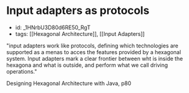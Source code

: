 # Input adapters as protocols
* id: _1HNrbU3D80d6RE50_RgT
* tags: [[Hexagonal Architecture]], [[Input Adapters]]

"input adapters work like protocols, defining which technologies are supported as a menas to acces the features provided by a hexagonal system. Input adapters mark a clear frontier between wht is inside the hexagona and what is outside, and perform what we call driving operations."

Designing Hexagonal Architecture with Java, p80